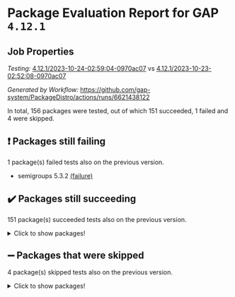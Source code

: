 # Package Evaluation Report for GAP `4.12.1`

## Job Properties

*Testing:* [4.12.1/2023-10-24-02:59:04-0970ac07](https://github.com/gap-system/PackageDistro/blob/data/reports/4.12.1/2023-10-24-02:59:04-0970ac07) vs [4.12.1/2023-10-23-02:52:08-0970ac07](https://github.com/gap-system/PackageDistro/blob/data/reports/4.12.1/2023-10-23-02:52:08-0970ac07)

*Generated by Workflow:* https://github.com/gap-system/PackageDistro/actions/runs/6621438122

In total, 156 packages were tested, out of which 151 succeeded, 1 failed and 4 were skipped.

## :exclamation: Packages still failing

1 package(s) failed tests also on the previous version.
- semigroups 5.3.2 [(failure)](https://github.com/gap-system/PackageDistro/actions/runs/6621438122/job/17985900436)

## :heavy_check_mark: Packages still succeeding

151 package(s) succeeded tests also on the previous version.
<details><summary>Click to show packages!</summary>

- 4ti2interface 2023.02-04 [(success)](https://github.com/gap-system/PackageDistro/actions/runs/6621438122/job/17985880731)
- ace 5.6.2 [(success)](https://github.com/gap-system/PackageDistro/actions/runs/6621438122/job/17985880873)
- aclib 1.3.2 [(success)](https://github.com/gap-system/PackageDistro/actions/runs/6621438122/job/17985881037)
- agt 0.3.1 [(success)](https://github.com/gap-system/PackageDistro/actions/runs/6621438122/job/17985881166)
- alnuth 3.2.1 [(success)](https://github.com/gap-system/PackageDistro/actions/runs/6621438122/job/17985881347)
- anupq 3.3.0 [(success)](https://github.com/gap-system/PackageDistro/actions/runs/6621438122/job/17985881516)
- atlasrep 2.1.7 [(success)](https://github.com/gap-system/PackageDistro/actions/runs/6621438122/job/17985881658)
- autodoc 2023.06.19 [(success)](https://github.com/gap-system/PackageDistro/actions/runs/6621438122/job/17985883799)
- automata 1.15 [(success)](https://github.com/gap-system/PackageDistro/actions/runs/6621438122/job/17985884228)
- automgrp 1.3.2 [(success)](https://github.com/gap-system/PackageDistro/actions/runs/6621438122/job/17985884459)
- autpgrp 1.11 [(success)](https://github.com/gap-system/PackageDistro/actions/runs/6621438122/job/17985884704)
- cap 2023.10-07 [(success)](https://github.com/gap-system/PackageDistro/actions/runs/6621438122/job/17985884878)
- caratinterface 2.3.5 [(success)](https://github.com/gap-system/PackageDistro/actions/runs/6621438122/job/17985885026)
- cddinterface 2022.11.01 [(success)](https://github.com/gap-system/PackageDistro/actions/runs/6621438122/job/17985885148)
- circle 1.6.6 [(success)](https://github.com/gap-system/PackageDistro/actions/runs/6621438122/job/17985885291)
- classicpres 1.22 [(success)](https://github.com/gap-system/PackageDistro/actions/runs/6621438122/job/17985885441)
- cohomolo 1.6.11 [(success)](https://github.com/gap-system/PackageDistro/actions/runs/6621438122/job/17985885599)
- congruence 1.2.5 [(success)](https://github.com/gap-system/PackageDistro/actions/runs/6621438122/job/17985885735)
- corelg 1.56 [(success)](https://github.com/gap-system/PackageDistro/actions/runs/6621438122/job/17985885872)
- crime 1.6 [(success)](https://github.com/gap-system/PackageDistro/actions/runs/6621438122/job/17985886003)
- crisp 1.4.6 [(success)](https://github.com/gap-system/PackageDistro/actions/runs/6621438122/job/17985886196)
- crypting 0.10.4 [(success)](https://github.com/gap-system/PackageDistro/actions/runs/6621438122/job/17985886347)
- cryst 4.1.26 [(success)](https://github.com/gap-system/PackageDistro/actions/runs/6621438122/job/17985886481)
- crystcat 1.1.10 [(success)](https://github.com/gap-system/PackageDistro/actions/runs/6621438122/job/17985886631)
- ctbllib 1.3.6 [(success)](https://github.com/gap-system/PackageDistro/actions/runs/6621438122/job/17985886771)
- cubefree 1.19 [(success)](https://github.com/gap-system/PackageDistro/actions/runs/6621438122/job/17985886898)
- curlinterface 2.3.2 [(success)](https://github.com/gap-system/PackageDistro/actions/runs/6621438122/job/17985887033)
- cvec 2.8.1 [(success)](https://github.com/gap-system/PackageDistro/actions/runs/6621438122/job/17985887203)
- datastructures 0.3.0 [(success)](https://github.com/gap-system/PackageDistro/actions/runs/6621438122/job/17985887340)
- deepthought 1.0.6 [(success)](https://github.com/gap-system/PackageDistro/actions/runs/6621438122/job/17985887476)
- design 1.8 [(success)](https://github.com/gap-system/PackageDistro/actions/runs/6621438122/job/17985887615)
- difsets 2.3.1 [(success)](https://github.com/gap-system/PackageDistro/actions/runs/6621438122/job/17985887759)
- digraphs 1.6.3 [(success)](https://github.com/gap-system/PackageDistro/actions/runs/6621438122/job/17985887884)
- edim 1.3.7 [(success)](https://github.com/gap-system/PackageDistro/actions/runs/6621438122/job/17985888002)
- example 4.3.4 [(success)](https://github.com/gap-system/PackageDistro/actions/runs/6621438122/job/17985888137)
- examplesforhomalg 2023.10-01 [(success)](https://github.com/gap-system/PackageDistro/actions/runs/6621438122/job/17985888271)
- factint 1.6.3 [(success)](https://github.com/gap-system/PackageDistro/actions/runs/6621438122/job/17985888441)
- ferret 1.0.9 [(success)](https://github.com/gap-system/PackageDistro/actions/runs/6621438122/job/17985888571)
- fga 1.5.0 [(success)](https://github.com/gap-system/PackageDistro/actions/runs/6621438122/job/17985888710)
- fining 1.5.6 [(success)](https://github.com/gap-system/PackageDistro/actions/runs/6621438122/job/17985888865)
- float 1.0.3 [(success)](https://github.com/gap-system/PackageDistro/actions/runs/6621438122/job/17985889016)
- format 1.4.3 [(success)](https://github.com/gap-system/PackageDistro/actions/runs/6621438122/job/17985889177)
- forms 1.2.9 [(success)](https://github.com/gap-system/PackageDistro/actions/runs/6621438122/job/17985889305)
- fplsa 1.2.6 [(success)](https://github.com/gap-system/PackageDistro/actions/runs/6621438122/job/17985889428)
- fr 2.4.12 [(success)](https://github.com/gap-system/PackageDistro/actions/runs/6621438122/job/17985889567)
- francy 2.0.3 [(success)](https://github.com/gap-system/PackageDistro/actions/runs/6621438122/job/17985889699)
- fwtree 1.3 [(success)](https://github.com/gap-system/PackageDistro/actions/runs/6621438122/job/17985889836)
- gapdoc 1.6.6 [(success)](https://github.com/gap-system/PackageDistro/actions/runs/6621438122/job/17985889972)
- gauss 2023.02-04 [(success)](https://github.com/gap-system/PackageDistro/actions/runs/6621438122/job/17985890094)
- gaussforhomalg 2023.10-01 [(success)](https://github.com/gap-system/PackageDistro/actions/runs/6621438122/job/17985890191)
- gbnp 1.0.5 [(success)](https://github.com/gap-system/PackageDistro/actions/runs/6621438122/job/17985890307)
- generalizedmorphismsforcap 2023.08-02 [(success)](https://github.com/gap-system/PackageDistro/actions/runs/6621438122/job/17985890427)
- genss 1.6.8 [(success)](https://github.com/gap-system/PackageDistro/actions/runs/6621438122/job/17985890531)
- gradedmodules 2023.09-01 [(success)](https://github.com/gap-system/PackageDistro/actions/runs/6621438122/job/17985890637)
- gradedringforhomalg 2023.08-01 [(success)](https://github.com/gap-system/PackageDistro/actions/runs/6621438122/job/17985890774)
- grape 4.9.0 [(success)](https://github.com/gap-system/PackageDistro/actions/runs/6621438122/job/17985890913)
- groupoids 1.73 [(success)](https://github.com/gap-system/PackageDistro/actions/runs/6621438122/job/17985891023)
- grpconst 2.6.4 [(success)](https://github.com/gap-system/PackageDistro/actions/runs/6621438122/job/17985891190)
- guarana 0.96.3 [(success)](https://github.com/gap-system/PackageDistro/actions/runs/6621438122/job/17985891319)
- guava 3.18 [(success)](https://github.com/gap-system/PackageDistro/actions/runs/6621438122/job/17985891517)
- hap 1.60 [(success)](https://github.com/gap-system/PackageDistro/actions/runs/6621438122/job/17985891620)
- hapcryst 0.1.15 [(success)](https://github.com/gap-system/PackageDistro/actions/runs/6621438122/job/17985891762)
- hecke 1.5.3 [(success)](https://github.com/gap-system/PackageDistro/actions/runs/6621438122/job/17985891889)
- help 3.5 [(success)](https://github.com/gap-system/PackageDistro/actions/runs/6621438122/job/17985892006)
- homalg 2023.10-01 [(success)](https://github.com/gap-system/PackageDistro/actions/runs/6621438122/job/17985892157)
- homalgtocas 2023.08-01 [(success)](https://github.com/gap-system/PackageDistro/actions/runs/6621438122/job/17985892282)
- idrel 2.45 [(success)](https://github.com/gap-system/PackageDistro/actions/runs/6621438122/job/17985892421)
- images 1.3.1 [(success)](https://github.com/gap-system/PackageDistro/actions/runs/6621438122/job/17985892546)
- intpic 0.3.0 [(success)](https://github.com/gap-system/PackageDistro/actions/runs/6621438122/job/17985892693)
- io 4.8.2 [(success)](https://github.com/gap-system/PackageDistro/actions/runs/6621438122/job/17985892810)
- io_forhomalg 2023.02-04 [(success)](https://github.com/gap-system/PackageDistro/actions/runs/6621438122/job/17985892951)
- irredsol 1.4.4 [(success)](https://github.com/gap-system/PackageDistro/actions/runs/6621438122/job/17985893081)
- json 2.1.1 [(success)](https://github.com/gap-system/PackageDistro/actions/runs/6621438122/job/17985893206)
- jupyterkernel 1.5.0 [(success)](https://github.com/gap-system/PackageDistro/actions/runs/6621438122/job/17985893369)
- jupyterviz 1.5.6 [(success)](https://github.com/gap-system/PackageDistro/actions/runs/6621438122/job/17985893497)
- kan 1.36 [(success)](https://github.com/gap-system/PackageDistro/actions/runs/6621438122/job/17985893623)
- kbmag 1.5.11 [(success)](https://github.com/gap-system/PackageDistro/actions/runs/6621438122/job/17985893768)
- laguna 3.9.6 [(success)](https://github.com/gap-system/PackageDistro/actions/runs/6621438122/job/17985893883)
- liealgdb 2.2.1 [(success)](https://github.com/gap-system/PackageDistro/actions/runs/6621438122/job/17985894041)
- liepring 2.8 [(success)](https://github.com/gap-system/PackageDistro/actions/runs/6621438122/job/17985894173)
- liering 2.4.2 [(success)](https://github.com/gap-system/PackageDistro/actions/runs/6621438122/job/17985894412)
- linearalgebraforcap 2023.10-04 [(success)](https://github.com/gap-system/PackageDistro/actions/runs/6621438122/job/17985894644)
- localizeringforhomalg 2023.10-01 [(success)](https://github.com/gap-system/PackageDistro/actions/runs/6621438122/job/17985894772)
- loops 3.4.3 [(success)](https://github.com/gap-system/PackageDistro/actions/runs/6621438122/job/17985894932)
- lpres 1.0.3 [(success)](https://github.com/gap-system/PackageDistro/actions/runs/6621438122/job/17985895084)
- majoranaalgebras 1.5.1 [(success)](https://github.com/gap-system/PackageDistro/actions/runs/6621438122/job/17985895243)
- mapclass 1.4.6 [(success)](https://github.com/gap-system/PackageDistro/actions/runs/6621438122/job/17985895395)
- matgrp 0.70 [(success)](https://github.com/gap-system/PackageDistro/actions/runs/6621438122/job/17985895534)
- matricesforhomalg 2023.10-01 [(success)](https://github.com/gap-system/PackageDistro/actions/runs/6621438122/job/17985895671)
- modisom 2.5.4 [(success)](https://github.com/gap-system/PackageDistro/actions/runs/6621438122/job/17985895799)
- modulepresentationsforcap 2023.10-01 [(success)](https://github.com/gap-system/PackageDistro/actions/runs/6621438122/job/17985895999)
- modules 2023.10-01 [(success)](https://github.com/gap-system/PackageDistro/actions/runs/6621438122/job/17985896163)
- monoidalcategories 2023.10-01 [(success)](https://github.com/gap-system/PackageDistro/actions/runs/6621438122/job/17985896300)
- nconvex 2022.09-01 [(success)](https://github.com/gap-system/PackageDistro/actions/runs/6621438122/job/17985896479)
- nilmat 1.4.2 [(success)](https://github.com/gap-system/PackageDistro/actions/runs/6621438122/job/17985896652)
- nock 1.5 [(success)](https://github.com/gap-system/PackageDistro/actions/runs/6621438122/job/17985896796)
- normalizinterface 1.3.6 [(success)](https://github.com/gap-system/PackageDistro/actions/runs/6621438122/job/17985896967)
- nq 2.5.10 [(success)](https://github.com/gap-system/PackageDistro/actions/runs/6621438122/job/17985897130)
- numericalsgps 1.3.1 [(success)](https://github.com/gap-system/PackageDistro/actions/runs/6621438122/job/17985897296)
- openmath 11.5.3 [(success)](https://github.com/gap-system/PackageDistro/actions/runs/6621438122/job/17985897477)
- orb 4.9.0 [(success)](https://github.com/gap-system/PackageDistro/actions/runs/6621438122/job/17985897619)
- packagemanager 1.4.1 [(success)](https://github.com/gap-system/PackageDistro/actions/runs/6621438122/job/17985897760)
- patternclass 2.4.3 [(success)](https://github.com/gap-system/PackageDistro/actions/runs/6621438122/job/17985897896)
- permut 2.0.4 [(success)](https://github.com/gap-system/PackageDistro/actions/runs/6621438122/job/17985898002)
- polenta 1.3.10 [(success)](https://github.com/gap-system/PackageDistro/actions/runs/6621438122/job/17985898127)
- polymaking 0.8.7 [(success)](https://github.com/gap-system/PackageDistro/actions/runs/6621438122/job/17985898286)
- primgrp 3.4.4 [(success)](https://github.com/gap-system/PackageDistro/actions/runs/6621438122/job/17985898407)
- profiling 2.5.4 [(success)](https://github.com/gap-system/PackageDistro/actions/runs/6621438122/job/17985898570)
- qpa 1.34 [(success)](https://github.com/gap-system/PackageDistro/actions/runs/6621438122/job/17985898717)
- quagroup 1.8.3 [(success)](https://github.com/gap-system/PackageDistro/actions/runs/6621438122/job/17985898878)
- radiroot 2.9 [(success)](https://github.com/gap-system/PackageDistro/actions/runs/6621438122/job/17985899026)
- rcwa 4.7.1 [(success)](https://github.com/gap-system/PackageDistro/actions/runs/6621438122/job/17985899144)
- rds 1.8 [(success)](https://github.com/gap-system/PackageDistro/actions/runs/6621438122/job/17985899278)
- recog 1.4.2 [(success)](https://github.com/gap-system/PackageDistro/actions/runs/6621438122/job/17985899438)
- repndecomp 1.3.0 [(success)](https://github.com/gap-system/PackageDistro/actions/runs/6621438122/job/17985899590)
- repsn 3.1.1 [(success)](https://github.com/gap-system/PackageDistro/actions/runs/6621438122/job/17985899742)
- resclasses 4.7.3 [(success)](https://github.com/gap-system/PackageDistro/actions/runs/6621438122/job/17985899886)
- ringsforhomalg 2023.09-01 [(success)](https://github.com/gap-system/PackageDistro/actions/runs/6621438122/job/17985900038)
- sco 2023.08-01 [(success)](https://github.com/gap-system/PackageDistro/actions/runs/6621438122/job/17985900164)
- scscp 2.4.1 [(success)](https://github.com/gap-system/PackageDistro/actions/runs/6621438122/job/17985900293)
- sglppow 2.3 [(success)](https://github.com/gap-system/PackageDistro/actions/runs/6621438122/job/17985900593)
- sgpviz 0.999.5 [(success)](https://github.com/gap-system/PackageDistro/actions/runs/6621438122/job/17985900741)
- simpcomp 2.1.14 [(success)](https://github.com/gap-system/PackageDistro/actions/runs/6621438122/job/17985900882)
- singular 2023.02.09 [(success)](https://github.com/gap-system/PackageDistro/actions/runs/6621438122/job/17985901013)
- sl2reps 1.1 [(success)](https://github.com/gap-system/PackageDistro/actions/runs/6621438122/job/17985901183)
- sla 1.5.3 [(success)](https://github.com/gap-system/PackageDistro/actions/runs/6621438122/job/17985901539)
- smallgrp 1.5.3 [(success)](https://github.com/gap-system/PackageDistro/actions/runs/6621438122/job/17985901728)
- smallsemi 0.6.13 [(success)](https://github.com/gap-system/PackageDistro/actions/runs/6621438122/job/17985901873)
- sonata 2.9.6 [(success)](https://github.com/gap-system/PackageDistro/actions/runs/6621438122/job/17985902024)
- sophus 1.27 [(success)](https://github.com/gap-system/PackageDistro/actions/runs/6621438122/job/17985902153)
- sotgrps 1.2 [(success)](https://github.com/gap-system/PackageDistro/actions/runs/6621438122/job/17985902298)
- spinsym 1.5.2 [(success)](https://github.com/gap-system/PackageDistro/actions/runs/6621438122/job/17985902421)
- standardff 1.0 [(success)](https://github.com/gap-system/PackageDistro/actions/runs/6621438122/job/17985902554)
- symbcompcc 1.3.2 [(success)](https://github.com/gap-system/PackageDistro/actions/runs/6621438122/job/17985902665)
- thelma 1.3 [(success)](https://github.com/gap-system/PackageDistro/actions/runs/6621438122/job/17985902772)
- tomlib 1.2.9 [(success)](https://github.com/gap-system/PackageDistro/actions/runs/6621438122/job/17985902904)
- toolsforhomalg 2023.10-01 [(success)](https://github.com/gap-system/PackageDistro/actions/runs/6621438122/job/17985903035)
- toric 1.9.5 [(success)](https://github.com/gap-system/PackageDistro/actions/runs/6621438122/job/17985903143)
- toricvarieties 2022.07.13 [(success)](https://github.com/gap-system/PackageDistro/actions/runs/6621438122/job/17985903238)
- transgrp 3.6.4 [(success)](https://github.com/gap-system/PackageDistro/actions/runs/6621438122/job/17985903349)
- ugaly 4.1.3 [(success)](https://github.com/gap-system/PackageDistro/actions/runs/6621438122/job/17985903466)
- unipot 1.5 [(success)](https://github.com/gap-system/PackageDistro/actions/runs/6621438122/job/17985903580)
- unitlib 4.2.0 [(success)](https://github.com/gap-system/PackageDistro/actions/runs/6621438122/job/17985903704)
- utils 0.84 [(success)](https://github.com/gap-system/PackageDistro/actions/runs/6621438122/job/17985903815)
- uuid 0.7 [(success)](https://github.com/gap-system/PackageDistro/actions/runs/6621438122/job/17985903917)
- walrus 0.9991 [(success)](https://github.com/gap-system/PackageDistro/actions/runs/6621438122/job/17985904059)
- wedderga 4.10.4 [(success)](https://github.com/gap-system/PackageDistro/actions/runs/6621438122/job/17985904212)
- xmod 2.91 [(success)](https://github.com/gap-system/PackageDistro/actions/runs/6621438122/job/17985904345)
- xmodalg 1.23 [(success)](https://github.com/gap-system/PackageDistro/actions/runs/6621438122/job/17985904474)
- yangbaxter 0.10.3 [(success)](https://github.com/gap-system/PackageDistro/actions/runs/6621438122/job/17985904602)
- zeromqinterface 0.14 [(success)](https://github.com/gap-system/PackageDistro/actions/runs/6621438122/job/17985904779)
</details>

## :heavy_minus_sign: Packages that were skipped

4 package(s) skipped tests also on the previous version.
<details><summary>Click to show packages!</summary>

- browse 1.8.21 [(skipped)](https://github.com/gap-system/PackageDistro/actions/runs/6621438122/job/17985394684)
- itc 1.5.1 [(skipped)](https://github.com/gap-system/PackageDistro/actions/runs/6621438122/job/17985394684)
- polycyclic 2.16 [(skipped)](https://github.com/gap-system/PackageDistro/actions/runs/6621438122/job/17985394684)
- xgap 4.31 [(skipped)](https://github.com/gap-system/PackageDistro/actions/runs/6621438122/job/17985394684)
</details>

